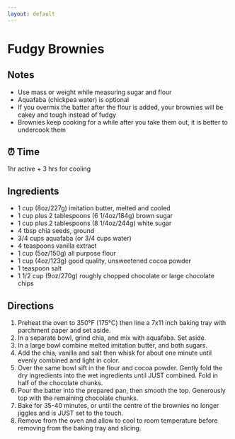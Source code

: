 ```yaml
---
layout: default
---
```


# Fudgy Brownies

## Notes
- Use mass or weight while measuring sugar and flour
- Aquafaba (chickpea water) is optional
- If you overmix the batter after the flour is added, your brownies will be cakey and tough instead of fudgy
- Brownies keep cooking for a while after you take them out, it is better to undercook them

## ⏰ Time

1hr active + 3 hrs for cooling

## Ingredients

- 1 cup (8oz/227g) imitation butter, melted and cooled
- 1 cup plus 2 tablespoons (6 1/4oz/184g) brown sugar
- 1 cup plus 2 tablespoons (8 1/4oz/244g) white sugar
- 4 tbsp chia seeds, ground
- 3/4 cups aquafaba (or 3/4 cups water)
- 4 teaspoons vanilla extract
- 1 cup (5oz/150g) all purpose flour
- 1 cup (4oz/123g) good quality, unsweetened cocoa powder
- 1 teaspoon salt
- 1 1/2 cup (9oz/270g) roughly chopped chocolate or large chocolate chips

## Directions

1. Preheat the oven to 350°F (175°C) then line a 7x11 inch baking tray with parchment paper and set aside.
1. In a separate bowl, grind chia, and mix with aquafaba. Set aside.
1. In a large bowl combine melted imitation butter, and both sugars.
1. Add the chia, vanilla and salt then whisk for about one minute until evenly combined and light in color.
1. Over the same bowl sift in the flour and cocoa powder. Gently fold the dry ingredients into the wet ingredients until JUST combined. Fold in half of the chocolate chunks.
1. Pour the batter into the prepared pan, then smooth the top. Generously top with the remaining chocolate chunks.
1. Bake for 35-40 minutes, or until the centre of the brownies no longer jiggles and is JUST set to the touch.
1. Remove from the oven and allow to cool to room temperature before removing from the baking tray and slicing.

